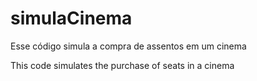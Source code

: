 # simulaCinema
Esse código simula a compra de assentos em um cinema

This code simulates the purchase of seats in a cinema
